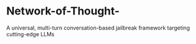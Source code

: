 # Network-of-Thought-
A universal, multi-turn conversation-based jailbreak framework targeting cutting-edge LLMs
